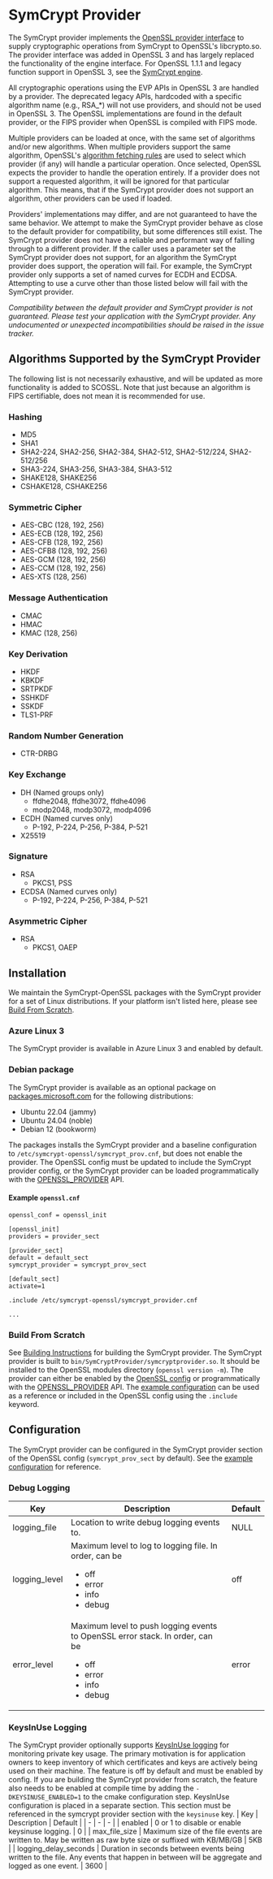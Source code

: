 # SymCrypt Provider
The SymCrypt provider implements the [OpenSSL provider interface](https://docs.openssl.org/3.0/man7/provider/) to supply cryptographic
operations from SymCrypt to OpenSSL's libcrypto.so. The provider interface was added in OpenSSL 3 and has largely replaced the functionality
of the engine interface. For OpenSSL 1.1.1 and legacy function support in OpenSSL 3, see the [SymCrypt engine](../SymCryptEngine/).

All cryptographic operations using the EVP APIs in OpenSSL 3 are handled by a provider. The deprecated legacy APIs, hardcoded with a specific
algorithm name (e.g., RSA_*) will not use providers, and should not be used in OpenSSL 3. The OpenSSL implementations are found in the default
provider, or the FIPS provider when OpenSSL is compiled with FIPS mode. 

Multiple providers can be loaded at once, with the same set of
algorithms and/or new algorithms. When multiple providers support the same algorithm, OpenSSL's 
[algorithm fetching rules](https://docs.openssl.org/3.3/man7/ossl-guide-libcrypto-introduction/#algorithm-fetching) are used to select
which provider (if any) will handle a particular operation. Once selected, OpenSSL expects the provider to handle the operation entirely.
If a provider does not support a requested algorithm, it will be ignored for that particular algorithm. This means, that if the SymCrypt
provider does not support an algorithm, other providers can be used if loaded.

Providers' implementations may differ, and are not guaranteed to have the same behavior. We attempt to make the SymCrypt provider behave as
close to the default provider for compatibility, but some differences still exist. The SymCrypt provider does not have a reliable and 
performant way of falling through to a different provider. If the caller uses a parameter set the SymCrypt provider does not support, for
an algorithm the SymCrypt provider does support, the operation will fail. For example, the SymCrypt provider only supports a set of named 
curves for ECDH and ECDSA. Attempting to use a curve other than those listed below will fail with the SymCrypt provider.

_Compatibility between the default provider and SymCrypt provider is not guaranteed. Please test your application with the SymCrypt provider.
Any undocumented or unexpected incompatibilities should be raised in the issue tracker._

## Algorithms Supported by the SymCrypt Provider
The following list is not necessarily exhaustive, and will be updated as more functionality is added to SCOSSL.
Note that just because an algorithm is FIPS certifiable, does not mean it is recommended for use.

### Hashing
- MD5
- SHA1
- SHA2-224, SHA2-256, SHA2-384, SHA2-512, SHA2-512/224, SHA2-512/256
- SHA3-224, SHA3-256, SHA3-384, SHA3-512
- SHAKE128, SHAKE256
- CSHAKE128, CSHAKE256

### Symmetric Cipher
- AES-CBC (128, 192, 256)
- AES-ECB (128, 192, 256)
- AES-CFB (128, 192, 256)
- AES-CFB8 (128, 192, 256)
- AES-GCM (128, 192, 256)
- AES-CCM (128, 192, 256)
- AES-XTS (128, 256)

### Message Authentication
- CMAC
- HMAC
- KMAC (128, 256)

### Key Derivation
- HKDF
- KBKDF
- SRTPKDF
- SSHKDF
- SSKDF
- TLS1-PRF

### Random Number Generation
- CTR-DRBG

### Key Exchange
- DH (Named groups only)
    - ffdhe2048, ffdhe3072, ffdhe4096
    - modp2048, modp3072, modp4096
- ECDH (Named curves only)
    - P-192, P-224, P-256, P-384, P-521
- X25519

### Signature
- RSA
    - PKCS1, PSS
- ECDSA (Named curves only)
    - P-192, P-224, P-256, P-384, P-521

### Asymmetric Cipher
- RSA
    - PKCS1, OAEP

## Installation
We maintain the SymCrypt-OpenSSL packages with the SymCrypt provider for a set of Linux distributions. If your platform isn't listed here, 
please see [Build From Scratch](#build-from-scratch).

### Azure Linux 3
The SymCrypt provider is available in Azure Linux 3 and enabled by default. 

### Debian package
The SymCrypt provider is available as an optional package on [packages.microsoft.com](https://learn.microsoft.com/en-us/linux/packages)
for the following distributions:
- Ubuntu 22.04 (jammy)
- Ubuntu 24.04 (noble)
- Debian 12 (bookworm)

The packages installs the SymCrypt provider and a baseline configuration to `/etc/symcrypt-openssl/symcrypt_prov.cnf`, but does not enable 
the provider. The OpenSSL config must be updated to include the SymCrypt provider config, or the SymCrypt provider can be loaded
programmatically with the [OPENSSL_PROVIDER](https://docs.openssl.org/master/man3/OSSL_PROVIDER/) API.

#### Example `openssl.cnf`
```
openssl_conf = openssl_init

[openssl_init]
providers = provider_sect

[provider_sect]
default = default_sect
symcrypt_provider = symcrypt_prov_sect

[default_sect]
activate=1

.include /etc/symcrypt-openssl/symcrypt_provider.cnf

...
```

### Build From Scratch
See [Building Instructions](../README.md#building-instructions) for building the SymCrypt provider. The SymCrypt provider is built to
`bin/SymCryptProvider/symcryptprovider.so`. It should be installed to the OpenSSL modules directory (`openssl version -m`). The provider can
either be enabled by the [OpenSSL config](https://docs.openssl.org/master/man5/config/#provider-configuration) or programmatically with the
[OPENSSL_PROVIDER](https://docs.openssl.org/master/man3/OSSL_PROVIDER/) API. The [example configuration](symcrypt_prov.cnf) can be used as a
reference or included in the OpenSSL config using the `.include` keyword.

## Configuration
The SymCrypt provider can be configured in the SymCrypt provider section of the OpenSSL config (`symcrypt_prov_sect` by default). See the 
[example configuration](symcrypt_prov.cnf) for reference.

### Debug Logging
| Key           | Description                                                                                                                                   | Default   |
| -             | -                                                                                                                                             | -         |
| logging_file  | Location to write debug logging events to.                                                                                                     | NULL      |
| logging_level | Maximum level to log to logging file. In order, can be <ul><li>off</li><li>error</li><li>info</li><li>debug</li></ul>                         | off       |
| error_level   | Maximum level to push logging events to OpenSSL error stack. In order, can be <ul><li>off</li><li>error</li><li>info</li><li>debug</li></ul>  | error     |

### KeysInUse Logging
The SymCrypt provider optionally supports [KeysInUse logging](https://github.com/microsoft/KeysInUse-OpenSSL) for monitoring private key usage.
The primary motivation is for application owners to keep inventory of which certificates and keys are actively being used on their machine.
The feature is off by default and must be enabled by config. If you are building the SymCrypt provider from scratch, the feature also needs
to be enabled at compile time by adding the `-DKEYSINUSE_ENABLED=1` to the cmake configuration step. KeysInUse configuration is placed in a
separate section. This section must be referenced in the symcrypt provider section with the `keysinuse` key.
| Key                   | Description                                                                                                                                   | Default   |
| -                     | -                                                                                                                                             | -         |
| enabled               | 0 or 1 to disable or enable keysinuse logging.                                                                                                | 0         |
| max_file_size         | Maximum size of the file events are written to. May be written as raw byte size or suffixed with KB/MB/GB                                     | 5KB       |
| logging_delay_seconds | Duration in seconds between events being written to the file. Any events that happen in between will be aggregate and logged as one event.    | 3600      |